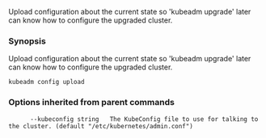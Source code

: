 
Upload configuration about the current state so 'kubeadm upgrade' later can know how to configure the upgraded cluster.

### Synopsis


Upload configuration about the current state so 'kubeadm upgrade' later can know how to configure the upgraded cluster.

```
kubeadm config upload
```

### Options inherited from parent commands

```
      --kubeconfig string   The KubeConfig file to use for talking to the cluster. (default "/etc/kubernetes/admin.conf")
```

